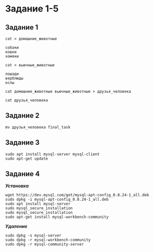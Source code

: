 # Задание 1-5
## Задание 1
    cat > домашние_животные

    собаки
    кошки
    хомяки

    cat > вьючные_животные

    лошади
    верблюды
    ослы

    cat домашние_животные вьючные_животные > друзья_человека

    cat друзья_человека

## Задание 2

    mv друзья_человека final_task

## Задание 3

    sudo apt install mysql-server mysql-client
    sudo apt-get update

## Задание 4
***Установка***

    wget https://dev.mysql.com/get/mysql-apt-config_0.8.24-1_all.deb
    sudo dpkg -i mysql-apt-config_0.8.24-1_all.deb
    sudo apt install mysql-server
    sudo mysql_secure_installation
    sudo mysql_secure_installation
    sudo apt-get install mysql-workbench-community

***Удаление***

    sudo dpkg -s mysql-server
    sudo dpkg -r mysql-workbench-community
    sudo dpkg -r mysql-community-server

